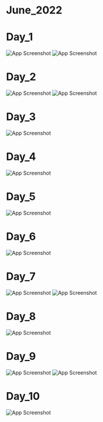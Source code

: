 # June_2022

# Day_1
![App Screenshot](https://raw.githubusercontent.com/Cross-Rehk/June_2022/main/Screenshots/Day_1/Screenshot%20(104).png)
![App Screenshot](https://raw.githubusercontent.com/Cross-Rehk/June_2022/main/Screenshots/Day_1/Screenshot%20(105).png)

# Day_2
![App Screenshot](https://raw.githubusercontent.com/Cross-Rehk/June_2022/main/Screenshots/Day_2/13.png)
![App Screenshot](https://raw.githubusercontent.com/Cross-Rehk/June_2022/main/Screenshots/Day_2/14.png)

# Day_3
![App Screenshot](https://raw.githubusercontent.com/Cross-Rehk/June_2022/main/Screenshots/Day_3/15.png)

# Day_4
![App Screenshot](https://raw.githubusercontent.com/Cross-Rehk/June_2022/main/Screenshots/Day_4/16.png)

# Day_5
![App Screenshot](https://raw.githubusercontent.com/Cross-Rehk/June_2022/main/Screenshots/Day_5/17.png)

# Day_6
![App Screenshot](https://raw.githubusercontent.com/Cross-Rehk/June_2022/main/Screenshots/Day_6/18.png)

# Day_7
![App Screenshot](https://raw.githubusercontent.com/Cross-Rehk/June_2022/main/Screenshots/Day_7/19.png)
![App Screenshot](https://raw.githubusercontent.com/Cross-Rehk/June_2022/main/Screenshots/Day_7/20.png)

# Day_8
![App Screenshot](https://raw.githubusercontent.com/Cross-Rehk/June_2022/main/Screenshots/Day_8/21.png)

# Day_9
![App Screenshot](https://raw.githubusercontent.com/Cross-Rehk/June_2022/main/Screenshots/Day_9/22.png)
![App Screenshot](https://raw.githubusercontent.com/Cross-Rehk/June_2022/main/Screenshots/Day_9/23.png)

# Day_10
![App Screenshot](https://raw.githubusercontent.com/Cross-Rehk/June_2022/main/Screenshots/Day_10/25.png)
